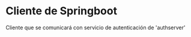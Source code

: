 <h1>Cliente de Springboot</h1>
<p>Cliente que se comunicará con servicio de autenticación de 'authserver'</p>
